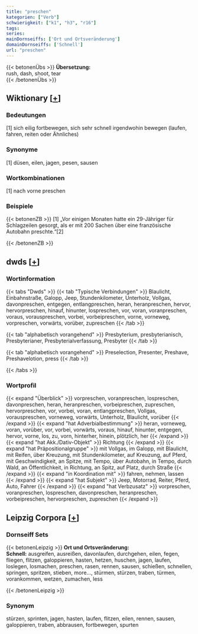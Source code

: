 ```yaml
---
title: "preschen"
kategorien: ["Verb"]
schwierigkeit: ["k1", "h3", "r16"]
tags:
series:
mainDornseiffs: ['Ort und Ortsveränderung']
domainDornseiffs: ['Schnell']
url: "preschen"
---
```


{{< betonenÜbs >}}
**Übersetzung:**  
rush, dash, shoot, tear  
{{< /betonenÜbs >}}

## Wiktionary [[+](https://de.wiktionary.org/wiki/preschen)]

### Bedeutungen
[1] sich eilig fortbewegen, sich sehr schnell irgendwohin bewegen (laufen, fahren, reiten oder Ähnliches)  

### Synonyme
[1] düsen, eilen, jagen, pesen, sausen  

### Wortkombinationen
[1] nach vorne preschen  

### Beispiele
{{< betonenZB >}}
[1] „Vor einigen Monaten hatte ein 29-Jähriger für Schlagzeilen gesorgt, als er mit 200 Sachen über eine französische Autobahn preschte.“[2]  

{{< /betonenZB >}}


## dwds [[+](https://www.dwds.de/wb/preschen)]

### Wortinformation
{{< tabs "Dwds" >}}
{{< tab "Typische Verbindungen" >}}
Blaulicht, Einbahnstraße, Galopp, Jeep, Stundenkilometer, Unterholz, Vollgas, davonpreschen, entgegen, entlangpreschen, heran, heranpreschen, hervor, hervorpreschen, hinauf, hinunter, lospreschen, vor, voran, voranpreschen, voraus, vorauspreschen, vorbei, vorbeipreschen, vorne, vorneweg, vorpreschen, vorwärts, vorüber, zupreschen
{{< /tab >}}

{{< tab "alphabetisch vorangehend" >}}
Presbyterium, presbyterianisch, Presbyterianer, Presbyterialverfassung, Presbyter
{{< /tab >}}

{{< tab "alphabetisch vorangehend" >}}
Preselection, Presenter, Preshave, Preshavelotion, press
{{< /tab >}}

{{< /tabs >}}

### Wortprofil
{{< expand "Überblick" >}} vorpreschen, voranpreschen, lospreschen, davonpreschen, heran, heranpreschen, vorbeipreschen, zupreschen, hervorpreschen, vor, vorbei, voran, entlangpreschen, Vollgas, vorauspreschen, vorneweg, vorwärts, Unterholz, Blaulicht, vorüber {{< /expand >}}
{{< expand "hat Adverbialbestimmung" >}} heran, vorneweg, voran, vorüber, vor, vorbei, vorwärts, voraus, hinauf, hinunter, entgegen, hervor, vorne, los, zu, vorn, hinterher, hinein, plötzlich, her {{< /expand >}}
{{< expand "hat Akk./Dativ-Objekt" >}} Richtung {{< /expand >}}
{{< expand "hat Präpositionalgruppe" >}} mit Vollgas, im Galopp, mit Blaulicht, mit Reifen, über Kreuzung, mit Stundenkilometer, auf Kreuzung, auf Pferd, mit Geschwindigkeit, an Spitze, mit Tempo, über Autobahn, in Tempo, durch Wald, an Öffentlichkeit, in Richtung, an Spitz, auf Platz, durch Straße {{< /expand >}}
{{< expand "in Koordination mit" >}} fahren, nehmen, lassen {{< /expand >}}
{{< expand "hat Subjekt" >}} Jeep, Motorrad, Reiter, Pferd, Auto, Fahrer {{< /expand >}}
{{< expand "hat Verbzusatz" >}} vorpreschen, voranpreschen, lospreschen, davonpreschen, heranpreschen, vorbeipreschen, hervorpreschen, zupreschen {{< /expand >}}

## Leipzig Corpora [[+](https://corpora.uni-leipzig.de/en/res?word=preschen&corpusId=deu_newscrawl-public_2018)]

### Dornseiff Sets
{{< betonenLeipzig >}}
**Ort und Ortsveränderung:**  
**Schnell:** ausgreifen, ausreißen, davonlaufen, durchgehen, eilen, fegen, fliegen, flitzen, galoppieren, hasten, hetzen, huschen, jagen, laufen, loslegen, losmachen, preschen, rasen, rennen, sausen, schießen, schnellen, springen, spritzen, stieben, more..., stürmen, stürzen, traben, türmen, vorankommen, wetzen, zumachen, less  

{{< /betonenLeipzig >}}

### Synonym
stürzen, sprinten, jagen, hasten, laufen, flitzen, eilen, rennen, sausen, galoppieren, traben, abbrausen, fortbewegen, spurten

